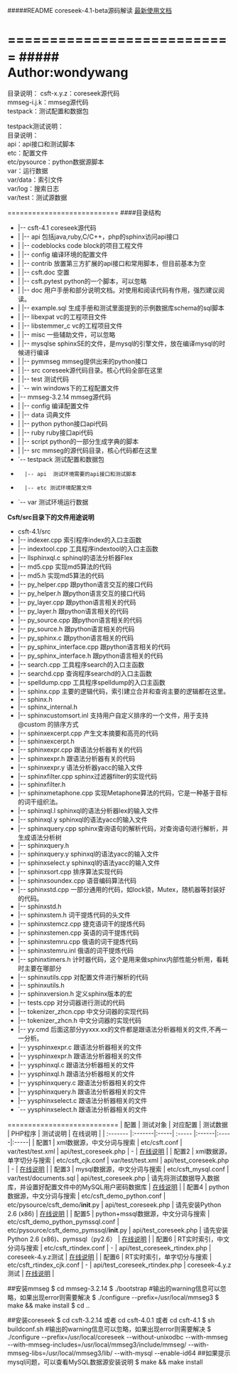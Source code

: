 #####README
coreseek-4.1-beta源码解读
[最新使用文档](http://www.coreseek.cn/products/products-install/)  

===========================
#####　　　　　Author:wondywang
===========================

目录说明：
csft-x.y.z：coreseek源代码  
mmseg-i.j.k：mmseg源代码  
testpack：测试配置和数据包  

testpack测试说明：  
目录说明：  
api：api接口和测试脚本  
etc：配置文件  
etc/pysource：python数据源脚本  
var：运行数据  
var/data：索引文件  
var/log：搜索日志  
var/test：测试源数据  

===========================
####目录结构
+   |-- csft-4.1    coreseek源代码
+   |   |-- api  包括java,ruby,C/C++，php的sphinx访问api接口
+   |   |-- codeblocks    code block的项目工程文件
+   |   |-- config     编译环境的配置文件
+   |   |-- contrib   放置第三方扩展的api接口和常用脚本，但目前基本为空
+   |   |-- csft.doc   空置
+   |   |-- csft.pytest   python的一个脚本，可以忽略
+   |   |-- doc    用户手册和部分说明文档。对使用和阅读代码有作用，强烈建议阅读。
+   |   |-- example.sql   生成手册和测试里面提到的示例数据库schema的sql脚本
+   |   |-- libexpat   vc的工程项目文件
+   |   |-- libstemmer_c    vc的工程项目文件
+   |   |-- misc  一些辅助文件，可以忽略
+   |   |-- mysqlse  sphinxSE的文件，是mysql的引擎文件，放在编译mysql的时候进行编译
+   |   |-- pymmseg   mmseg提供出来的python接口
+   |   |-- src  coreseek源代码目录。核心代码全部在这里
+   |   |-- test   测试代码
+   |   `-- win   windows下的工程配置文件
+   |-- mmseg-3.2.14   mmseg源代码
+   |   |-- config   编译配置文件
+   |   |-- data  词典文件
+   |   |-- python  python接口api代码
+   |   |-- ruby  ruby接口api代码
+   |   |-- script   python的一部分生成字典的脚本
+   |   |-- src  mmseg的源代码目录，核心代码都在这里
+   `-- testpack   测试配置和数据包
+       |-- api  测试环境需要的api接口和测试脚本
+       |-- etc 测试环境配置文件
+   `-- var 测试环境运行数据


**Csft/src目录下的文件用途说明**
+   csft-4.1/src
+   |-- indexer.cpp   索引程序index的入口主函数
+   |-- indextool.cpp  工具程序indextool的入口主函数
+   |-- llsphinxql.c    sphinql的语法分析器Flex
+   |-- md5.cpp  实现md5算法的代码
+   |-- md5.h  实现md5算法的代码
+   |-- py_helper.cpp 跟python语言交互的接口代码
+   |-- py_helper.h  跟python语言交互的接口代码
+   |-- py_layer.cpp 跟python语言相关的代码
+   |-- py_layer.h   跟python语言相关的代码
+   |-- py_source.cpp  跟python语言相关的代码
+   |-- py_source.h  跟python语言相关的代码
+   |-- py_sphinx.c  跟python语言相关的代码
+   |-- py_sphinx_interface.cpp  跟python语言相关的代码
+   |-- py_sphinx_interface.h  跟python语言相关的代码
+   |-- search.cpp  工具程序search的入口主函数
+   |-- searchd.cpp  查询程序searchd的入口主函数
+   |-- spelldump.cpp  工具程序spelldump的入口主函数
+   |-- sphinx.cpp   主要的逻辑代码，索引建立合并和查询主要的逻辑都在这里。
+   |-- sphinx.h  
+   |-- sphinx_internal.h
+   |-- sphinxcustomsort.inl  支持用户自定义排序的一个文件，用于支持 @custom 的排序方式
+   |-- sphinxexcerpt.cpp   产生文本摘要和高亮的代码
+   |-- sphinxexcerpt.h  
+   |-- sphinxexpr.cpp    跟语法分析器有关的代码
+   |-- sphinxexpr.h  跟语法分析器有关的代码
+   |-- sphinxexpr.y   语法分析器yacc的输入文件
+   |-- sphinxfilter.cpp   sphinx过滤器filter的实现代码
+   |-- sphinxfilter.h
+   |-- sphinxmetaphone.cpp  实现Metaphone算法的代码，它是一种基于音标的词干组织法。
+   |-- sphinxql.l  sphinxql的语法分析器lex的输入文件
+   |-- sphinxql.y  sphinxql的语法yacc的输入文件
+   |-- sphinxquery.cpp  sphinx查询语句的解析代码，对查询语句进行解析，并生成语法分析树
+   |-- sphinxquery.h
+   |-- sphinxquery.y sphinxql的语法yacc的输入文件
+   |-- sphinxselect.y  sphinxql的语法yacc的输入文件
+   |-- sphinxsort.cpp  排序算法实现代码
+   |-- sphinxsoundex.cpp  语音编码算法代码
+   |-- sphinxstd.cpp 一部分通用的代码，如lock锁，Mutex，随机器等封装好的代码。
+   |-- sphinxstd.h 
+   |-- sphinxstem.h  词干提炼代码的头文件
+   |-- sphinxstemcz.cpp  捷克语词干的提炼代码
+   |-- sphinxstemen.cpp  英语的词干提炼代码
+   |-- sphinxstemru.cpp 俄语的词干提炼代码
+   |-- sphinxstemru.inl  俄语的词干提炼代码
+   |-- sphinxtimers.h 计时器代码，这个是用来做sphinx内部性能分析用，看耗时主要在哪部分
+   |-- sphinxutils.cpp  对配置文件进行解析的代码
+   |-- sphinxutils.h
+   |-- sphinxversion.h   定义sphinx版本的宏
+   |-- tests.cpp  对分词器进行测试的代码
+   |-- tokenizer_zhcn.cpp 中文分词器的实现代码
+   |-- tokenizer_zhcn.h 中文分词器的实现代码
+   |-- yy.cmd  后面这部分yyxxx.xx的文件都是跟语法分析器相关的文件,不再一一分析。
+   |-- yysphinxexpr.c  跟语法分析器相关的文件
+   |-- yysphinxexpr.h  跟语法分析器相关的文件
+   |-- yysphinxql.c  跟语法分析器相关的文件
+   |-- yysphinxql.h  跟语法分析器相关的文件
+   |-- yysphinxquery.c  跟语法分析器相关的文件
+   |-- yysphinxquery.h  跟语法分析器相关的文件
+   |-- yysphinxselect.c  跟语法分析器相关的文件
+   `-- yysphinxselect.h  跟语法分析器相关的文件


===========================
| 配置 | 测试对象  | 对应配置 | 测试数据 | PHP程序  | 测试说明 | 在线说明 |
| :------- |:-------|:-----| :----- |:------|:-----|:-----|
| 配置1 | xml数据源，中文分词与搜索 | etc/csft.conf | var/test/test.xml | api/test_coreseek.php | - | [在线说明](http://www.coreseek.cn/products/products-install/install_on_bsd_linux/) |
| 配置2 | xml数据源，单字切分与搜索 | etc/csft_cjk.conf | var/test/test.xml  | api/test_coreseek.php | - | [在线说明](http://www.coreseek.cn/products-install/ngram_len_cjk/) |
| 配置3 | mysql数据源，中文分词与搜索 |  etc/csft_mysql.conf | var/test/documents.sql  | api/test_coreseek.php | 请先将测试数据导入数据库，并设置好配置文件中的MySQL用户密码数据库 | [在线说明](http://www.coreseek.cn/products-install/mysql/) |
| 配置4 | python数据源，中文分词与搜索 | etc/csft_demo_python.conf | etc/pysource/csft_demo/__init__.py  | api/test_coreseek.php | 请先安装Python 2.6 (x86) | [在线说明](http://www.coreseek.cn/products-install/python/) |
| 配置5 | python+mssql数据源，中文分词与搜索 |  etc/csft_demo_python_pymssql.conf | etc/pysource/csft_demo_pymssql/__init__.py | api/test_coreseek.php | 请先安装Python 2.6 (x86)、pymssql（py2.6） | [在线说明](http://www.coreseek.cn/products-install/python/) |
| 配置6 | RT实时索引，中文分词与搜索 | etc/csft_rtindex.conf | - | api/test_coreseek_rtindex.php | coreseek-4.y.z测试 | [在线说明](http://www.coreseek.cn/products-install/rt-indexes/) |
| 配置6 | RT实时索引，单字切分与搜索 | etc/csft_rtindex_cjk.conf | - | api/test_coreseek_rtindex.php | coreseek-4.y.z测试 | [在线说明](http://www.coreseek.cn/products-install/rt-indexes/) |

##安装mmseg
$ cd mmseg-3.2.14
$ ./bootstrap    #输出的warning信息可以忽略，如果出现error则需要解决
$ ./configure --prefix=/usr/local/mmseg3
$ make && make install
$ cd ..

##安装coreseek
$ cd csft-3.2.14 或者 cd csft-4.0.1 或者 cd csft-4.1
$ sh buildconf.sh    #输出的warning信息可以忽略，如果出现error则需要解决
$ ./configure --prefix=/usr/local/coreseek  --without-unixodbc --with-mmseg --with-mmseg-includes=/usr/local/mmseg3/include/mmseg/ --with-mmseg-libs=/usr/local/mmseg3/lib/ --with-mysql --enable-id64    ##如果提示mysql问题，可以查看MySQL数据源安装说明
$ make && make install
